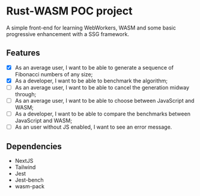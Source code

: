 # Rust-WASM POC project

A simple front-end for learning WebWorkers, WASM and some basic progressive
enhancement with a SSG framework.

## Features

- [x] As an average user, I want to be able to generate a sequence of Fibonacci
      numbers of any size;
- [x] As a developer, I want to be able to benchmark the algorithm;
- [ ] As an average user, I want to be able to cancel the generation midway
      through;
- [ ] As an average user, I want to be able to choose between JavaScript and
      WASM;
- [ ] As a developer, I want to be able to compare the benchmarks between
      JavaScript and WASM;
- [ ] As an user without JS enabled, I want to see an error message.

## Dependencies

- NextJS
- Tailwind
- Jest
- Jest-bench
- wasm-pack
